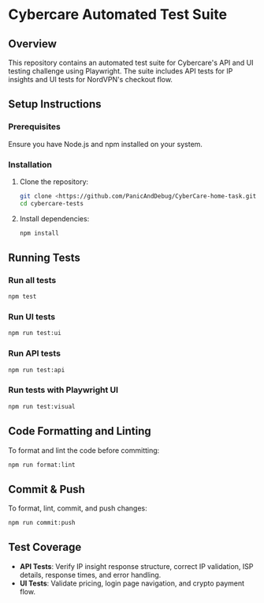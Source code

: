 # Cybercare Automated Test Suite

## Overview

This repository contains an automated test suite for Cybercare's API and UI testing challenge using Playwright. The suite includes API tests for IP insights and UI tests for NordVPN's checkout flow.

## Setup Instructions

### Prerequisites

Ensure you have Node.js and npm installed on your system.

### Installation

1. Clone the repository:
   ```sh
   git clone <https://github.com/PanicAndDebug/CyberCare-home-task.git>
   cd cybercare-tests
   ```
2. Install dependencies:
   ```sh
   npm install
   ```

## Running Tests

### Run all tests

```sh
npm test
```

### Run UI tests

```sh
npm run test:ui
```

### Run API tests

```sh
npm run test:api
```

### Run tests with Playwright UI

```sh
npm run test:visual
```

## Code Formatting and Linting

To format and lint the code before committing:

```sh
npm run format:lint
```

## Commit & Push

To format, lint, commit, and push changes:

```sh
npm run commit:push
```

## Test Coverage

- **API Tests**: Verify IP insight response structure, correct IP validation, ISP details, response times, and error handling.
- **UI Tests**: Validate pricing, login page navigation, and crypto payment flow.
